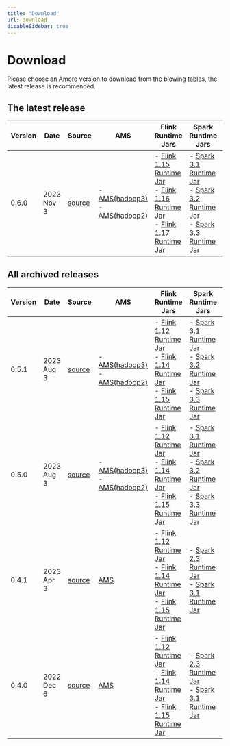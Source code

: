 ```yaml
---
title: "Download"
url: download
disableSidebar: true
---
```


# Download

Please choose an Amoro version to download from the blowing tables, the latest release is recommended.


## The latest release

| Version | Date | Source | AMS | Flink Runtime Jars | Spark Runtime Jars | Trino Connector | Release Notes |
| --- | --- | --- | --- | --- | --- | --- | --- |
| 0.6.0 | 2023 Nov 3 | [source](https://github.com/NetEase/amoro/archive/refs/tags/v0.6.0.zip) | - [AMS(hadoop3)](https://github.com/NetEase/amoro/releases/download/v0.6.0/amoro-0.6.0-bin.zip) <br> - [AMS(hadoop2)](https://github.com/NetEase/amoro/releases/download/v0.6.0/amoro-0.6.0-bin.hadoop2.zip) | - [Flink 1.15 Runtime Jar](https://github.com/NetEase/amoro/releases/download/v0.6.0/amoro-flink-runtime-1.15-0.6.0.jar) <br> - [Flink 1.16 Runtime Jar](https://github.com/NetEase/amoro/releases/download/v0.6.0/amoro-flink-runtime-1.16-0.6.0.jar) <br> - [Flink 1.17 Runtime Jar](https://github.com/NetEase/amoro/releases/download/v0.6.0/amoro-flink-runtime-1.17-0.6.0.jar) <br> | - [Spark 3.1 Runtime Jar](https://github.com/NetEase/amoro/releases/download/v0.6.0/amoro-spark-3.1-runtime-0.6.0.jar)<br> - [Spark 3.2 Runtime Jar](https://github.com/NetEase/amoro/releases/download/v0.6.0/amoro-spark-3.2-runtime-0.6.0.jar)<br> - [Spark 3.3 Runtime Jar](https://github.com/NetEase/amoro/releases/download/v0.6.0/amoro-spark-3.3-runtime-0.6.0.jar) | [Trino Connector](https://github.com/NetEase/amoro/releases/download/v0.6.0/trino-amoro-0.6.0.tar.gz) |  [release note](https://github.com/NetEase/amoro/releases/tag/v0.6.0) |

## All archived releases

| Version | Date | Source | AMS | Flink Runtime Jars | Spark Runtime Jars | Trino Connector | Release Notes |
| --- | --- | --- | --- | --- | --- | --- | --- |
| 0.5.1 | 2023 Aug 3 | [source](https://github.com/NetEase/amoro/archive/refs/tags/v0.5.1.zip) | - [AMS(hadoop3)](https://github.com/NetEase/amoro/releases/download/v0.5.1/amoro-0.5.1-bin.zip) <br> - [AMS(hadoop2)](https://github.com/NetEase/amoro/releases/download/v0.5.1/amoro-0.5.1-bin.hadoop2.zip) | - [Flink 1.12 Runtime Jar](https://github.com/NetEase/amoro/releases/download/v0.5.1/amoro-flink-runtime-1.12-0.5.1.jar) <br> - [Flink 1.14 Runtime Jar](https://github.com/NetEase/amoro/releases/download/v0.5.1/amoro-flink-runtime-1.14-0.5.1.jar) <br> - [Flink 1.15 Runtime Jar](https://github.com/NetEase/amoro/releases/download/v0.5.1/amoro-flink-runtime-1.15-0.5.1.jar) <br> | - [Spark 3.1 Runtime Jar](https://github.com/NetEase/amoro/releases/download/v0.5.1/amoro-spark-3.1-runtime-0.5.1.jar)<br> - [Spark 3.2 Runtime Jar](https://github.com/NetEase/amoro/releases/download/v0.5.1/amoro-spark-3.2-runtime-0.5.1.jar)<br> - [Spark 3.3 Runtime Jar](https://github.com/NetEase/amoro/releases/download/v0.5.1/amoro-spark-3.3-runtime-0.5.1.jar) | [Trino Connector](https://github.com/NetEase/amoro/releases/download/v0.5.1/trino-amoro-0.5.1.tar.gz) |  [release note](https://github.com/NetEase/amoro/releases/tag/v0.5.1) |
| 0.5.0 | 2023 Aug 3 | [source](https://github.com/NetEase/amoro/archive/refs/tags/v0.5.0.zip) | - [AMS(hadoop3)](https://github.com/NetEase/amoro/releases/download/v0.5.0/amoro-0.5.0-bin.zip) <br> - [AMS(hadoop2)](https://github.com/NetEase/amoro/releases/download/v0.5.0/amoro-0.5.0-bin.hadoop2.zip) | - [Flink 1.12 Runtime Jar](https://github.com/NetEase/amoro/releases/download/v0.5.0/amoro-flink-runtime-1.12-0.5.0.jar) <br> - [Flink 1.14 Runtime Jar](https://github.com/NetEase/amoro/releases/download/v0.5.0/amoro-flink-runtime-1.14-0.5.0.jar) <br> - [Flink 1.15 Runtime Jar](https://github.com/NetEase/amoro/releases/download/v0.5.0/amoro-flink-runtime-1.15-0.5.0.jar) <br> | - [Spark 3.1 Runtime Jar](https://github.com/NetEase/amoro/releases/download/v0.5.0/amoro-spark-3.1-runtime-0.5.0.jar)<br> - [Spark 3.2 Runtime Jar](https://github.com/NetEase/amoro/releases/download/v0.5.0/amoro-spark-3.2-runtime-0.5.0.jar)<br> - [Spark 3.3 Runtime Jar](https://github.com/NetEase/amoro/releases/download/v0.5.0/amoro-spark-3.3-runtime-0.5.0.jar) | [Trino Connector](https://github.com/NetEase/amoro/releases/download/v0.5.0/trino-amoro-0.5.0.tar.gz) |  [release note](https://github.com/NetEase/amoro/releases/tag/v0.5.0) |
| 0.4.1 | 2023 Apr 3 | [source](https://github.com/NetEase/amoro/archive/refs/tags/v0.4.1.zip) | [AMS](https://github.com/NetEase/amoro/releases/download/v0.4.1/arctic-0.4.1-bin.zip) | - [Flink 1.12 Runtime Jar](https://github.com/NetEase/amoro/releases/download/v0.4.1/arctic-flink-runtime-1.12-0.4.1.jar) <br> - [Flink 1.14 Runtime Jar](https://github.com/NetEase/amoro/releases/download/v0.4.1/arctic-flink-runtime-1.14-0.4.1.jar) <br> - [Flink 1.15 Runtime Jar](https://github.com/NetEase/amoro/releases/download/v0.4.1/arctic-flink-runtime-1.15-0.4.1.jar) <br> | - [Spark 2.3 Runtime Jar](https://github.com/NetEase/amoro/releases/download/v0.4.1/arctic-spark-2.3-runtime-0.4.1.jar)<br> - [Spark 3.1 Runtime Jar](https://github.com/NetEase/amoro/releases/download/v0.4.1/arctic-spark-3.1-runtime-0.4.1.jar) | [Trino Connector](https://github.com/NetEase/amoro/releases/download/v0.4.1/trino-arctic-0.4.1.tar.gz) |  [release note](https://github.com/NetEase/amoro/releases/tag/v0.4.1) |
| 0.4.0 | 2022 Dec 6 | [source](https://github.com/NetEase/amoro/archive/refs/tags/v0.4.0.zip) | [AMS](https://github.com/NetEase/amoro/releases/download/v0.4.0/arctic-0.4.0-bin.zip) | - [Flink 1.12 Runtime Jar](https://github.com/NetEase/amoro/releases/download/v0.4.0/arctic-flink-runtime-1.12-0.4.0.jar)<br> - [Flink 1.14 Runtime Jar](https://github.com/NetEase/amoro/releases/download/v0.4.0/arctic-flink-runtime-1.14-0.4.0.jar)<br> - [Flink 1.15 Runtime Jar](https://github.com/NetEase/amoro/releases/download/v0.4.0/arctic-flink-runtime-1.15-0.4.0.jar) | - [Spark 2.3 Runtime Jar](https://github.com/NetEase/amoro/releases/download/v0.4.0/arctic-spark-2.3-runtime-0.4.0.jar)<br> - [Spark 3.1 Runtime Jar](https://github.com/NetEase/amoro/releases/download/v0.4.0/arctic-spark-3.1-runtime-0.4.0.jar) | [Trino Connector](https://github.com/NetEase/amoro/releases/download/v0.4.0/trino-arctic-0.4.0.tar.gz) |  [release note](https://github.com/NetEase/amoro/releases/tag/v0.4.0) |